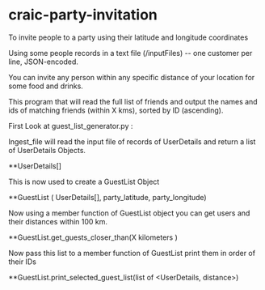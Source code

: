 # craic-party-invitation

To invite people to a party using their latitude and longitude coordinates

Using some people records in a text file (/inputFiles) -- one customer per line, JSON-encoded. 

You can invite any person within any specific distance of your location for some food and drinks.

This program that will read the full list of friends and output the names and ids of matching friends (within X kms), sorted by ID (ascending).



First Look at guest_list_generator.py :

Ingest_file will read the input file of records of UserDetails and return a list of UserDetails Objects.

**UserDetails[]

This is now used to create a GuestList Object

**GuestList ( UserDetails[], party_latitude, party_longitude)

Now using a member function of GuestList object you can get users and their distances within 100 km.

**GuestList.get_guests_closer_than(X kilometers )

Now pass this list to a member function of GuestList print them in order of their IDs

**GuestList.print_selected_guest_list(list of <UserDetails, distance>)
